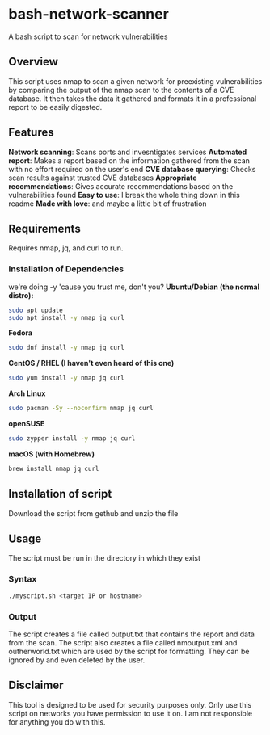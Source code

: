 # bash-network-scanner

A bash script to scan for network vulnerabilities

## Overview

This script uses nmap to scan a given network for preexisting vulnerabilities by comparing the output of the nmap scan to the contents of a CVE database. It then takes the data it gathered and formats it in a professional report to be easily digested. 

## Features

**Network scanning**: Scans ports and invesntigates services
**Automated report**: Makes a report based on the information gathered from the scan with no effort required on the user's end
**CVE database querying**: Checks scan results against trusted CVE databases
**Appropriate recommendations**: Gives accurate recommendations based on the vulnerabilities found
**Easy to use**: I break the whole thing down in this readme
**Made with love**: and maybe a little bit of frustration 

## Requirements

Requires nmap, jq, and curl to run.

### Installation of Dependencies

we're doing -y 'cause you trust me, don't you?
**Ubuntu/Debian (the normal distro):**

```bash
sudo apt update
sudo apt install -y nmap jq curl
```

**Fedora**

```bash
sudo dnf install -y nmap jq curl
```

**CentOS / RHEL (I haven't even heard of this one)**

```bash
sudo yum install -y nmap jq curl
```

**Arch Linux**

```bash
sudo pacman -Sy --noconfirm nmap jq curl
```

**openSUSE**

```bash
sudo zypper install -y nmap jq curl
```

**macOS (with Homebrew)**

```bash
brew install nmap jq curl
```

## Installation of script

Download the script from gethub and unzip the file

## Usage

The script must be run in the directory in which they exist

### Syntax

```bash
./myscript.sh <target IP or hostname>
```

### Output

The script creates a file called output.txt that contains the report and data from the scan. 
The script also creates a file called nmoutput.xml and outherworld.txt which are used by the script for formatting. They can be ignored by and even deleted by the user.

## Disclaimer

This tool is designed to be used for security purposes only. Only use this script on networks you have permission to use it on. I am not responsible for anything you do with this. 